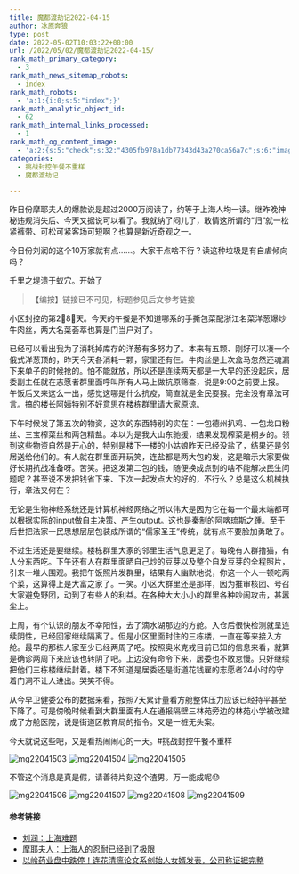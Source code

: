 ```yaml
---
title: 魔都渡劫记2022-04-15
author: 冰原奔狼
type: post
date: 2022-05-02T10:03:22+00:00
url: /2022/05/02/魔都渡劫记2022-04-15/
rank_math_primary_category:
  - 3
rank_math_news_sitemap_robots:
  - index
rank_math_robots:
  - 'a:1:{i:0;s:5:"index";}'
rank_math_analytic_object_id:
  - 62
rank_math_internal_links_processed:
  - 1
rank_math_og_content_image:
  - 'a:2:{s:5:"check";s:32:"4305fb978a1db77343d43a270ca56a7c";s:6:"images";a:0:{}}'
categories:
  - 挑战封控午餐不重样
  - 魔都渡劫记

---
```

昨日份摩耶夫人的爆款说是超过2000万阅读了，约等于上海人均一读。继昨晚神秘违规消失后、今天又据说可以看了。我就纳了闷儿了，敢情这所谓的“归”就一松紧裤带、可松可紧客场可短啊？也算是新近奇观之一。

今日份刘润的这个10万家就有点……。大家干点啥不行？读这种垃圾是有自虐倾向吗？

千里之堤溃于蚁穴。开始了

> 【编按】链接已不可见，标题参见后文参考链接

小区封控的第2⃣️8⃣️天。今天的午餐是不知道哪系的手撕包菜配浙江名菜洋葱爆炒牛肉丝，两大名菜荟萃也算是门当户对了。

已经可以看出我为了消耗掉库存的洋葱有多努力了。本来有五颗、刚好可以凑一个俄式洋葱顶的，昨天今天各消耗一颗，家里还有仨。牛肉丝是上次盒马忽然还魂漏下来单子的时候抢的。怕不能就放，所以还是连续两天都是一大早的还没起床，居委副主任就在志愿者群里面呼叫所有人马上做抗原筛查，说是9:00之前要上报。午饭后又来这么一出，感觉这哪是什么抗疫，简直就是全民耍猴。完全没有章法可言。搞的楼长阿姨特别不好意思在楼栋群里请大家原谅。

下午时候发了第五次的物资，这次的东西特别的实在：一包德州扒鸡、一包龙口粉丝、三宝榨菜丝和两包精盐。本以为是我大山东驰援，结果发现榨菜是桐乡的。领到这些物资自然是开心的，特别是楼下一楼的小姑娘昨天已经没盐了，结果还是邻居送给他们的。有人就在群里面开玩笑，连盐都是两大包的发，这是暗示大家要做好长期抗战准备呀。苦笑。把这发第二包的钱，随便换成点别的啥不能解决民生问题呢？甚至说不发把钱省下来、下次一起发点大的好的，不行么？总是这么机械执行，章法又何在？

无论是生物神经系统还是计算机神经网络之所以伟大是因为它在每一个最末端都可以根据实际的input做自主决策、产生output。这也是秦制的阿喀琉斯之踵。至于后世把法家一民思想层层包装成所谓的“儒家圣王”传统，就有点不要脸加勇敢了。

不过生活还是要继续。楼栋群里大家的邻里生活气息更足了。每晚有人群撸猫，有人分东西吃。下午还有人在群里面晒自己炒的豆芽以及整个自发豆芽的全程照片，引来一堆人围观。我把午饭照片发群里，结果有人幽默地说，你这一个人一顿吃两个菜，这算得上是大富之家了。一笑。小区大群里还是那样，因为推审核团、号召大家避免野团，动到了有些人的利益。在各种大大小小的群里各种吵闹攻击，甚嚣尘上。

上周，有个认识的朋友不幸阳性，去了滴水湖那边的方舱。入仓后很快检测就呈连续阴性，已经回家继续隔离了。但是小区里面封住的三栋楼，一直在等来接入方舱。最早的那栋人家至少已经两周了吧。按照奥米克戎目前已知的信息来看，就算是确诊两周下来应该也转阴了吧。上边没有命令下来，居委也不敢怠慢。只好继续把他们三栋楼继续封着。楼下不知道是居委还是街道花钱雇的志愿者24小时的守着门洞不让人进出。哭笑不得。

从今早卫健委公布的数据来看，按照7天累计量看方舱整体压力应该已经持平甚至下降了。可是傍晚时候看到大群里面有人在通报隔壁三林苑旁边的林苑小学被改建成了方舱医院，说是街道区教育局的指令。又是一桩无头案。

今天就说这些吧，又是看热闹闹心的一天。#挑战封控午餐不重样

<img decoding="async" src="https://i0.wp.com/s2.loli.net/2022/05/02/IT5hMulwZE4Ujfa.jpg?w=640&#038;ssl=1" alt="mg22041503" data-recalc-dims="1" />
<img decoding="async" src="https://i0.wp.com/s2.loli.net/2022/05/02/MqohyepvK9FV8fm.jpg?w=640&#038;ssl=1" alt="mg22041504" data-recalc-dims="1" />
<img decoding="async" src="https://i0.wp.com/s2.loli.net/2022/05/02/zgPtxphiU3mfn17.jpg?w=640&#038;ssl=1" alt="mg22041505" data-recalc-dims="1" />

不管这个消息是真是假，请善待片刻这个渣男。万一能成呢😓

<img decoding="async" src="https://i0.wp.com/s2.loli.net/2022/05/02/xRfLcmUhFXt6Egv.jpg?w=640&#038;ssl=1" alt="mg22041506" data-recalc-dims="1" />
<img decoding="async" src="https://i0.wp.com/s2.loli.net/2022/05/02/MRGCasq7tBAyKmi.jpg?w=640&#038;ssl=1" alt="mg22041507" data-recalc-dims="1" />
<img decoding="async" src="https://i0.wp.com/s2.loli.net/2022/05/02/TY9tSFx78lGJrq2.jpg?w=640&#038;ssl=1" alt="mg22041508" data-recalc-dims="1" />
<img decoding="async" src="https://i0.wp.com/s2.loli.net/2022/05/02/NKhWMtB7ZzxUF8u.jpg?w=640&#038;ssl=1" alt="mg22041509" data-recalc-dims="1" />

#### 参考链接

  * [刘润：上海难题][1]
  * [摩耶夫人：上海人的忍耐已经到了极限][2]
  * [以岭药业盘中跌停！连花清瘟论文系创始人女婿发表，公司称证据完整][3]

 [1]: https://mp.weixin.qq.com/s/dZOuulOON_Ajupm31-F_1g
 [2]: https://s2.loli.net/2022/05/02/J8GIY25mrhFQDnj.jpg
 [3]: https://emcreative.eastmoney.com/app_fortune/article/index.html?artcode=20220415140557375323890&postid=1167511558&requestType=1&from=cfh_sydt&fontsize=3&theme=b&version=2022-04-15-17-0
